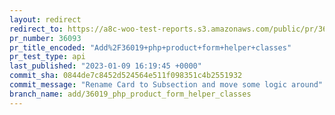 ```yaml
---
layout: redirect
redirect_to: https://a8c-woo-test-reports.s3.amazonaws.com/public/pr/36093/api/index.html
pr_number: 36093
pr_title_encoded: "Add%2F36019+php+product+form+helper+classes"
pr_test_type: api
last_published: "2023-01-09 16:19:45 +0000"
commit_sha: 0844de7c8452d524564e511f098351c4b2551932
commit_message: "Rename Card to Subsection and move some logic around"
branch_name: add/36019_php_product_form_helper_classes
---
```

